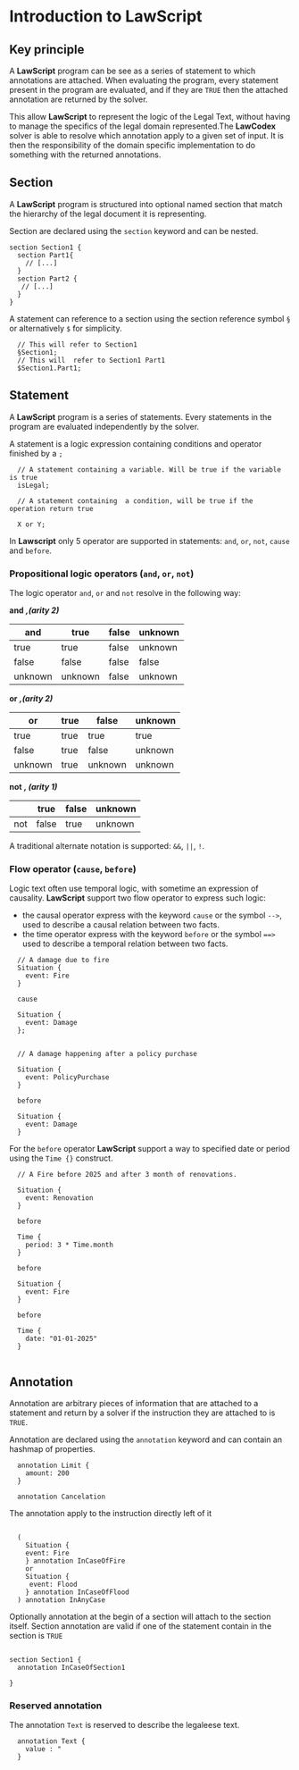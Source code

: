 
# Introduction to **LawScript**

## Key principle

A **LawScript** program can be see as a series of statement to which annotations are attached. When evaluating the program, every statement present in the program are evaluated, and if they are ```TRUE``` then the attached annotation are returned by the solver.

This allow **LawScript** to represent the logic of the Legal Text, without having to manage the specifics of the legal domain represented.The **LawCodex** solver is able to resolve which annotation apply to a given set of input. It is then the responsibility of the domain specific implementation to do something with the returned annotations.

## Section

A **LawScript** program is structured into optional named section that match the hierarchy of the legal document it is representing.

Section are declared using the ```section``` keyword and can be nested.

```
section Section1 {
  section Part1{
    // [...]
  }
  section Part2 {
   // [...]
  }
}
```

A statement can reference to a section using the section reference symbol ```§``` or alternatively ```$``` for simplicity.

```
  // This will refer to Section1
  §Section1;
  // This will  refer to Section1 Part1
  $Section1.Part1;
```

## Statement

A **LawScript** program is a series of statements. Every statements in the program are evaluated independently by the solver.

A statement is a logic expression containing conditions and operator finished by a ```;```

```
  // A statement containing a variable. Will be true if the variable is true
  isLegal;

  // A statement containing  a condition, will be true if the operation return true

  X or Y;

```

In **Lawscript** only 5 operator are supported in statements: ```and```, ```or```, ```not```, ```cause``` and ```before```.

### Propositional logic operators (```and```, ```or```, ```not```)

The logic operator ```and```, ```or``` and ```not``` resolve in the following way:

**and** ***,(arity 2)***

| and | true | false | unknown|
|-|-|-|-|
| true | true | false | unknown|
| false| false | false | false |
| unknown| unknown | false | unknown|  

**or** ***,(arity 2)***

| or | true | false | unknown |
|-|-|-|-|
| true | true | true | true |
| false| true | false | unknown |
| unknown| true | unknown | unknown|  

**not** ***, (arity 1)***

|  | true | false | unknown |
|-|-|-|-|
| not | false | true | unknown |

A traditional alternate notation is supported: ```&&```, ```||```, ```!```.

### Flow operator (```cause```, ```before```)

Logic text often use temporal logic, with sometime an expression of causality. **LawScript** support two flow operator to express such logic:
-  the causal operator express with the keyword ```cause``` or the symbol ```-->```, used to describe a causal relation between two facts.
-  the time operator express with the keyword ```before``` or the symbol ```==>``` used to describe a temporal relation between two facts.

```
  // A damage due to fire
  Situation {
    event: Fire
  }

  cause

  Situation {
    event: Damage
  };


  // A damage happening after a policy purchase

  Situation {
    event: PolicyPurchase
  }

  before

  Situation {
    event: Damage
  }
```

For the ```before``` operator **LawScript** support a way to specified date or period using the ```Time {}``` construct.

```
  // A Fire before 2025 and after 3 month of renovations.

  Situation {
    event: Renovation
  }

  before

  Time {
    period: 3 * Time.month
  }

  before

  Situation {
    event: Fire
  }

  before

  Time {
    date: "01-01-2025"
  }


```

## Annotation

Annotation are arbitrary pieces of information that are attached to a statement and return by a solver if the instruction they are attached to is ```TRUE```.

Annotation are declared using the ```annotation``` keyword and can contain an hashmap of properties.

```
  annotation Limit {
    amount: 200
  }

  annotation Cancelation

```

The annotation apply to the instruction directly left of it 

```

  (
    Situation {
    event: Fire
    } annotation InCaseOfFire
    or
    Situation {
     event: Flood
    } annotation InCaseOfFlood
  ) annotation InAnyCase

```

Optionally annotation at the begin of a section will attach to the section itself. Section annotation are valid if one of the statement contain in the section is ```TRUE```

```

section Section1 {
  annotation InCaseOfSection1

}

```

### Reserved annotation

The annotation ```Text``` is reserved to describe the legaleese text.

```
  annotation Text {
    value : "
  }
```

